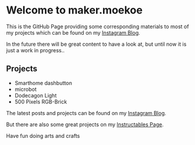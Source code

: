 # Welcome to maker.moekoe

This is the GitHub Page providing some corresponding materials to most of my projects which can be found on my [Instagram Blog](https://www.instagram.com/maker.moekoe/).


In the future there will be great content to have a look at, but until now it is just a work in progress..

## Projects

- Smarthome dashbutton
- microbot
- Dodecagon Light
- 500 Pixels RGB-Brick


The latest posts and projects can be found on my [Instagram Blog](https://www.instagram.com/maker.moekoe/).

But there are also some great projects on my [Instructables Page](https://www.instructables.com/member/moekoe/).

Have fun doing arts and crafts
